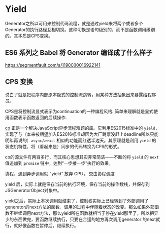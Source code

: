# Yield

Generator之所以可用来控制代码流程，就是通过yield来将两个或者多个Generator的执行路径互相切换。这种切换是语句级别的，而不是函数调用级别的。其本质是CPS变换。

## ES6 系列之 Babel 将 Generator 编译成了什么样子

https://segmentfault.com/a/1190000016922141 



## CPS 变换

说白了就是把程序内部原本隐式的控制流跳转，用某种方法抽象出来暴露给程序员。



CPS是将控制流显式表示为continuation的一种编程风格. 简单来理解就是显式使用函数表示函数返回的后续操作.



[co](https://github.com/tj/co) 正是一个解决JavaScript异步流程难题的库。它利用ES2015标准中的 `yield`，实现了与（本来被期望加入ES2016标准却因为大厂跳票没赶上deadline所以只能明年再说的）`async/await` 相似的功能而红透半边天。其原理就是利用 `yield` 的状态机特性，将（看起来是）同步的代码转换为CPS的形式。

co的源文件有两百多行，而其核心思想其实非常简洁——不断的将 `yield` 的 `next` 值追加到 `promise` 链中，达到“一步接一步”执行的效果。



协程，遇到异步调用就 "yield" 放弃 CPU， 交由协程调度



yield 后，实际上就是保存当前的执行环境，保存当前的操作数栈，并保存到JSGeneratorObject对象中。



yield之后，实际上本次调用就结束了，控制权实际上已经转到了外部调用了generator的next方法的函数，调用的过程中伴随着状态的改变。那么如果外部函数不继续调用next方法，那么yield所在函数就相当于停在yield那里了。所以把异步的东西做完，要函数继续执行，只要在合适的地方再次调用generator 的next就行，就好像函数在暂停后，继续执行。